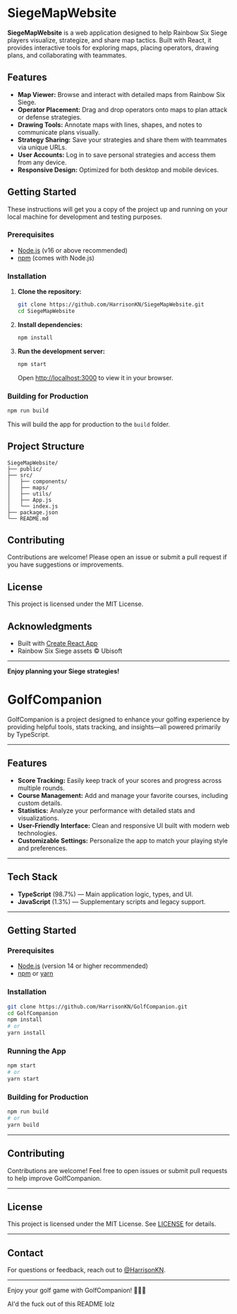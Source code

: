 # SiegeMapWebsite

**SiegeMapWebsite** is a web application designed to help Rainbow Six Siege players visualize, strategize, and share map tactics. Built with React, it provides interactive tools for exploring maps, placing operators, drawing plans, and collaborating with teammates.

## Features

- **Map Viewer:** Browse and interact with detailed maps from Rainbow Six Siege.
- **Operator Placement:** Drag and drop operators onto maps to plan attack or defense strategies.
- **Drawing Tools:** Annotate maps with lines, shapes, and notes to communicate plans visually.
- **Strategy Sharing:** Save your strategies and share them with teammates via unique URLs.
- **User Accounts:** Log in to save personal strategies and access them from any device.
- **Responsive Design:** Optimized for both desktop and mobile devices.

## Getting Started

These instructions will get you a copy of the project up and running on your local machine for development and testing purposes.

### Prerequisites

- [Node.js](https://nodejs.org/) (v16 or above recommended)
- [npm](https://www.npmjs.com/) (comes with Node.js)

### Installation

1. **Clone the repository:**
   ```bash
   git clone https://github.com/HarrisonKN/SiegeMapWebsite.git
   cd SiegeMapWebsite
   ```

2. **Install dependencies:**
   ```bash
   npm install
   ```

3. **Run the development server:**
   ```bash
   npm start
   ```
   Open [http://localhost:3000](http://localhost:3000) to view it in your browser.

### Building for Production

```bash
npm run build
```
This will build the app for production to the `build` folder.

## Project Structure

```
SiegeMapWebsite/
├── public/
├── src/
│   ├── components/
│   ├── maps/
│   ├── utils/
│   ├── App.js
│   └── index.js
├── package.json
└── README.md
```

## Contributing

Contributions are welcome! Please open an issue or submit a pull request if you have suggestions or improvements.

## License

This project is licensed under the MIT License.

## Acknowledgments

- Built with [Create React App](https://github.com/facebook/create-react-app)
- Rainbow Six Siege assets © Ubisoft

---

**Enjoy planning your Siege strategies!**

# GolfCompanion

GolfCompanion is a project designed to enhance your golfing experience by providing helpful tools, stats tracking, and insights—all powered primarily by TypeScript.

---

## Features

- **Score Tracking:** Easily keep track of your scores and progress across multiple rounds.
- **Course Management:** Add and manage your favorite courses, including custom details.
- **Statistics:** Analyze your performance with detailed stats and visualizations.
- **User-Friendly Interface:** Clean and responsive UI built with modern web technologies.
- **Customizable Settings:** Personalize the app to match your playing style and preferences.

---

## Tech Stack

- **TypeScript** (98.7%) — Main application logic, types, and UI.
- **JavaScript** (1.3%) — Supplementary scripts and legacy support.

---

## Getting Started

### Prerequisites

- [Node.js](https://nodejs.org/) (version 14 or higher recommended)
- [npm](https://www.npmjs.com/) or [yarn](https://yarnpkg.com/)

### Installation

```bash
git clone https://github.com/HarrisonKN/GolfCompanion.git
cd GolfCompanion
npm install
# or
yarn install
```

### Running the App

```bash
npm start
# or
yarn start
```

### Building for Production

```bash
npm run build
# or
yarn build
```

---

## Contributing

Contributions are welcome! Feel free to open issues or submit pull requests to help improve GolfCompanion.

---

## License

This project is licensed under the MIT License. See [LICENSE](LICENSE) for details.

---

## Contact

For questions or feedback, reach out to [@HarrisonKN](https://github.com/HarrisonKN).

---

Enjoy your golf game with GolfCompanion! 🏌️‍♂️⛳

AI'd the fuck out of this README lolz
